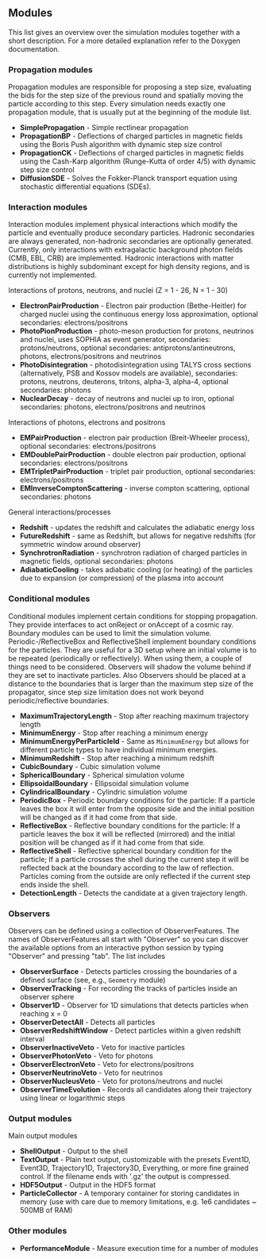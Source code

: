 ## Modules

This list gives an overview over the simulation modules together with a short description.
For a more detailed explanation refer to the Doxygen documentation.

### Propagation modules
Propagation modules are responsible for proposing a step size, evaluating the bids for the step size of the previous round and spatially moving the particle according to this step. Every simulation needs exactly one propagation module, that is usually put at the beginning of the module list.

* **SimplePropagation** - Simple rectlinear propagation
* **PropagationBP** - Deflections of charged particles in magnetic fields using the Boris Push algorithm with dynamic step size control
* **PropagationCK** - Deflections of charged particles in magnetic fields using the Cash-Karp algorithm (Runge-Kutta of order 4/5) with dynamic step size control
* **DiffusionSDE** - Solves the Fokker-Planck transport equation using stochastic differential equations (SDEs).

### Interaction modules
Interaction modules implement physical interactions which modify the particle and eventually produce secondary particles. Hadronic secondaries are always generated, non-hadronic secondaries are optionally generated.
Currently, only interactions with extragalactic background photon fields (CMB, EBL, CRB) are implemented.
Hadronic interactions with matter distributions is highly subdominant except for high density regions, and is currently not implemented.

Interactions of protons, neutrons, and nuclei (Z = 1 - 26, N = 1 - 30)

* **ElectronPairProduction** - Electron pair production (Bethe-Heitler) for charged nuclei using the continuous energy loss approximation, optional secondaries: electrons/positrons
* **PhotoPionProduction** - photo-meson production for protons, neutrinos and nuclei, uses SOPHIA as event generator, secondaries: protons/neutrons, optional secondaries: antiprotons/antineutrons, photons, electrons/positrons and neutrinos
* **PhotoDisintegration** - photodisintegration using TALYS cross sections (alternatively, PSB and Kossov models are available), secondaries: protons, neutrons, deuterons, tritons, alpha-3, alpha-4, optional secondaries: photons
* **NuclearDecay** - decay of neutrons and nuclei up to iron, optional secondaries: photons, electrons/positrons and neutrinos

Interactions of photons, electrons and positrons

* **EMPairProduction** - electron pair production (Breit-Wheeler process), optional secondaries: electrons/positrons
* **EMDoublePairProduction** - double electron pair production, optional secondaries: electrons/positrons
* **EMTripletPairProduction** - triplet pair production, optional secondaries: electrons/positrons
* **EMInverseComptonScattering** - inverse compton scattering, optional secondaries: photons

General interactions/processes

* **Redshift** - updates the redshift and calculates the adiabatic energy loss
* **FutureRedshift** - same as Redshift, but allows for negative redshifts (for symmetric window around observer)
* **SynchrotronRadiation** - synchrotron radiation of charged particles in magnetic fields, optional secondaries: photons
* **AdiabaticCooling** - takes adiabatic cooling (or heating) of the particles due to expansion (or compression) of the plasma into account

### Conditional modules
Conditional modules implement certain conditions for stopping propagation.
They provide interfaces to act onReject or onAccept of a cosmic ray.
Boundary modules can be used to limit the simulation volume.
Periodic-/ReflectiveBox and ReflectiveShell implement boundary conditions for the particles. They are useful for a 3D setup where an initial volume is to be repeated (periodically or reflectively). When using them, a couple of things need to be considered. Observers will shadow the volume behind if they are set to inactivate particles. Also Observers should be placed at a distance to the boundaries that is larger than the maximum step size of the propagator, since step size limitation does not work beyond periodic/reflective boundaries.

* **MaximumTrajectoryLength** - Stop after reaching maximum trajectory length
* **MinimumEnergy** - Stop after reaching a minimum energy
* **MinimumEnergyPerParticleId** - Same as `MinimumEnergy` but allows for different particle types to have individual minimum energies.
* **MinimumRedshift** - Stop after reaching a minimum redshift
* **CubicBoundary** - Cubic simulation volume
* **SphericalBoundary** - Spherical simulation volume
* **EllipsoidalBoundary** - Ellipsoidal simulation volume
* **CylindricalBoundary** - Cylindric simulation volume
* **PeriodicBox** - Periodic boundary conditions for the particle: If a particle leaves the box it will enter from the opposite side and the initial position will be changed as if it had come from that side.
* **ReflectiveBox** - Reflective boundary conditions for the particle: If a particle leaves the box it will be reflected (mirrored) and the initial position will be changed as if it had come from that side.
* **ReflectiveShell** - Reflective spherical boundary condition for the particle; If a particle crosses the shell during the current step it will be reflected back at the boundary according to the law of reflection. Particles coming from the outside are only reflected if the current step ends inside the shell.
* **DetectionLength** - Detects the candidate at a given trajectory length.

### Observers
Observers can be defined using a collection of ObserverFeatures.
The names of ObserverFeatures all start with "Observer" so you can discover the available options from an interactive python session by typing "Observer" and pressing "tab". The list includes
* **ObserverSurface** - Detects particles crossing the boundaries of a defined surface (see, e.g., `Geometry` module)
* **ObserverTracking** - For recording the tracks of particles inside an observer sphere
* **Observer1D** - Observer for 1D simulations that detects particles when reaching x = 0
* **ObserverDetectAll** - Detects all particles
* **ObserverRedshiftWindow** - Detect particles within a given redshift interval
* **ObserverInactiveVeto** - Veto for inactive particles
* **ObserverPhotonVeto** - Veto for photons
* **ObserverElectronVeto** - Veto for electrons/positrons
* **ObserverNeutrinoVeto** - Veto for neutrinos
* **ObserverNucleusVeto** - Veto for protons/neutrons and nuclei
* **ObserverTimeEvolution** - Records all candidates along their trajectory using linear or logarithmic steps

### Output modules
Main output modules
* **ShellOutput** - Output to the shell
* **TextOutput** - Plain text output, customizable with the presets Event1D, Event3D, Trajectory1D, Trajectory3D, Everything, or more fine grained control. If the filename ends with '.gz' the output is compressed.
* **HDF5Output** - Output in the HDF5 format
* **ParticleCollector** - A temporary container for storing candidates in memory (use with care due to memory limitations, e.g. 1e6 candidates ~ 500MB of RAM)

### Other modules
* **PerformanceModule** - Measure execution time for a number of modules
